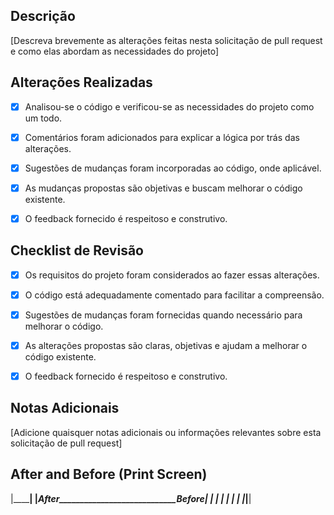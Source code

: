 ## Descrição

[Descreva brevemente as alterações feitas nesta solicitação de pull request e como elas abordam as necessidades do projeto]
 


## Alterações Realizadas

- [x] Analisou-se o código e verificou-se as necessidades do projeto como um todo.

- [x] Comentários foram adicionados para explicar a lógica por trás das alterações.

- [x] Sugestões de mudanças foram incorporadas ao código, onde aplicável.

- [x] As mudanças propostas são objetivas e buscam melhorar o código existente.

- [x] O feedback fornecido é respeitoso e construtivo.
 
## Checklist de Revisão

- [x] Os requisitos do projeto foram considerados ao fazer essas alterações.

- [x] O código está adequadamente comentado para facilitar a compreensão.

- [x] Sugestões de mudanças foram fornecidas quando necessário para melhorar o código.

- [x] As alterações propostas são claras, objetivas e ajudam a melhorar o código existente.

- [x] O feedback fornecido é respeitoso e construtivo.
 
## Notas Adicionais

[Adicione quaisquer notas adicionais ou informações relevantes sobre esta solicitação de pull request]

## After and Before (Print Screen)

|________________________________________________________________|
|______________After____________________________Before___________|
|                                 |                              |
|                                 |                              |
|_________________________________|______________________________|
